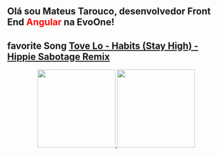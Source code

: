 ## Olá sou Mateus Tarouco, desenvolvedor Front End <span style="color:red">Angular</span> na EvoOne!
## favorite Song <a href="https://www.youtube.com/watch?v=SYM-RJwSGQ8">Tove Lo - Habits (Stay High) - Hippie Sabotage Remix</a>
<div align="center">
  <a href="https://github.com/mateustarouco">
  <img height="180em" src="https://github-readme-stats.vercel.app/api?username=mateustarouco&show_icons=true&theme=dracula&include_all_commits=true&count_private=true"/>
  <img height="180em" src="https://github-readme-stats.vercel.app/api/top-langs/?username=mateustarouco&layout=compact&langs_count=7&theme=dracula"/>
</div>
